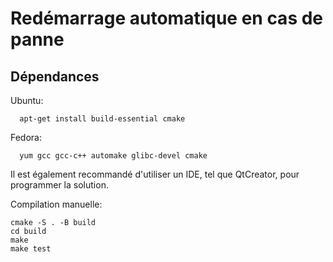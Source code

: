 Redémarrage automatique en cas de panne
=======================================

## Dépendances

Ubuntu:

```
  apt-get install build-essential cmake
```

Fedora:

```
  yum gcc gcc-c++ automake glibc-devel cmake
```

Il est également recommandé d'utiliser un IDE, tel que QtCreator, pour programmer la solution.

Compilation manuelle:

```
cmake -S . -B build
cd build
make 
make test
```
